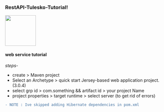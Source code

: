 ### RestAPI-Tulesko-Tutorial!

<img height="100px" align ="center" src="https://user-images.githubusercontent.com/70573212/158057417-1e866357-3270-476b-9b78-9f07d034db74.png">

#### web service tutorial

<i>steps-</i> 
- create > Maven project
- Select an Archetype > quick start Jersey-based web application project.(3.0.4)
- select grp id > com.something && artifact id > your project Name
- project properties > target runtime > select server (to get rid of errors)



```diff
- NOTE : Ive skipped adding Hibernate dependencies in pom.xml
